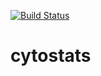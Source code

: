 [![Build Status](https://travis-ci.org/cytomining/cytostats.png?branch=master)](https://travis-ci.org/cytomining/cytostats) 

cytostats
=========

